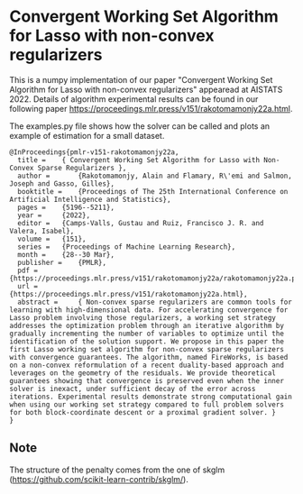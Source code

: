 # Convergent Working Set Algorithm for Lasso with non-convex regularizers

This is a numpy implementation of our paper "Convergent Working Set Algorithm for Lasso with non-convex regularizers"  appearead at AISTATS 2022.
Details of algorithm experimental results can be found in our following paper https://proceedings.mlr.press/v151/rakotomamonjy22a.html.


The examples.py file shows how the solver can be called and  plots an example of estimation for a small dataset.




````
@InProceedings{pmlr-v151-rakotomamonjy22a,
  title = 	 { Convergent Working Set Algorithm for Lasso with Non-Convex Sparse Regularizers },
  author =       {Rakotomamonjy, Alain and Flamary, R\'emi and Salmon, Joseph and Gasso, Gilles},
  booktitle = 	 {Proceedings of The 25th International Conference on Artificial Intelligence and Statistics},
  pages = 	 {5196--5211},
  year = 	 {2022},
  editor = 	 {Camps-Valls, Gustau and Ruiz, Francisco J. R. and Valera, Isabel},
  volume = 	 {151},
  series = 	 {Proceedings of Machine Learning Research},
  month = 	 {28--30 Mar},
  publisher =    {PMLR},
  pdf = 	 {https://proceedings.mlr.press/v151/rakotomamonjy22a/rakotomamonjy22a.pdf},
  url = 	 {https://proceedings.mlr.press/v151/rakotomamonjy22a.html},
  abstract = 	 { Non-convex sparse regularizers are common tools for learning with high-dimensional data. For accelerating convergence for Lasso problem involving those regularizers, a working set strategy addresses the optimization problem through an iterative algorithm by gradually incrementing the number of variables to optimize until the identification of the solution support. We propose in this paper the first Lasso working set algorithm for non-convex sparse regularizers with convergence guarantees. The algorithm, named FireWorks, is based on a non-convex reformulation of a recent duality-based approach and leverages on the geometry of the residuals. We provide theoretical guarantees showing that convergence is preserved even when the inner solver is inexact, under sufficient decay of the error across iterations. Experimental results demonstrate strong computational gain when using our working set strategy compared to full problem solvers for both block-coordinate descent or a proximal gradient solver. }
}

````
## Note

The structure of the penalty comes from the one of skglm (https://github.com/scikit-learn-contrib/skglm/).

